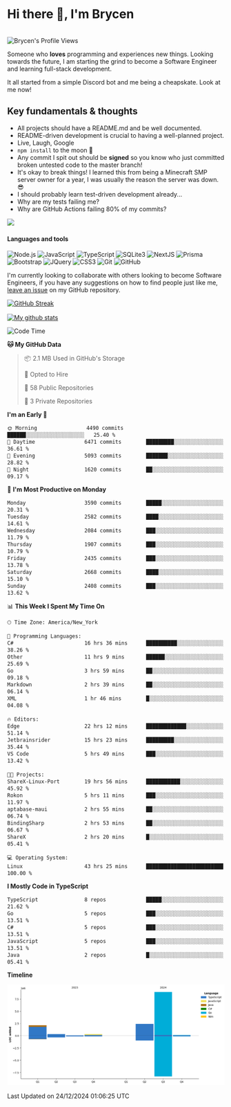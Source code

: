 # Hi there 👋, I'm Brycen

<br>
<img src="https://komarev.com/ghpvc/?username=BrycensRanch" alt="Brycen's Profile Views" />

Someone who **loves** programming and experiences new things. Looking towards the future, I am starting the grind to become a Software Engineer and learning full-stack development.

It all started from a simple Discord bot and me being a cheapskate. Look at me now!

## Key fundamentals & thoughts

- All projects should have a README.md and be well documented.
- README-driven development is crucial to having a well-planned project.
- Live, Laugh, Google
- `npm install` to the moon 🚀
- Any commit I spit out should be **signed** so you know who just committed broken untested code to the master branch!
- It's okay to break things! I learned this from being a Minecraft SMP server owner for a year, I was usually the reason the server was down. 😎
- I should probably learn test-driven development already...
- Why are my tests failing me?
- Why are GitHub Actions failing 80% of my commits? 

<img src="https://res.cloudinary.com/practicaldev/image/fetch/s--OoBLh7-Q--/c_limit%2Cf_auto%2Cfl_progressive%2Cq_auto%2Cw_880/https://cdn-images-1.medium.com/max/1614/1%2A8BlqJ8lNVZzuRjAg1mZ50w.png" height="400"/>

<h4>Languages and tools</h4>
<p>
  <img src="https://img.shields.io/badge/node.js%20-%2343853D.svg?&style=for-the-badge&logo=node.js&logoColor=white" alt="Node.js" />
  <img src="https://img.shields.io/badge/javascript%20-%23323330.svg?&style=for-the-badge&logo=javascript&logoColor=%23F7DF1E" alt="JavaScript" />
  <img src="https://img.shields.io/badge/typescript%20-%23323330.svg?&style=for-the-badge&logo=typescript&logoColor=#3467eb" alt="TypeScript" />
  <img src="https://img.shields.io/badge/sqlite3%20-%23323330.svg?&style=for-the-badge&logo=sqlite&logoColor=#3467eb" alt="SQLite3" />
  <img src="https://img.shields.io/badge/Next.JS%20-%23323330.svg?&style=for-the-badge&logo=next.js&logoColor=#3467eb" alt="NextJS" />
  <img src="https://img.shields.io/badge/Prisma%20-%23323330.svg?&style=for-the-badge&logo=prisma&logoColor=#3467eb" alt="Prisma" />
  <img src="https://img.shields.io/badge/bootstrap%20-%23323330.svg?&style=for-the-badge&logo=bootstrap" alt="Bootstrap" />
  <img src="https://img.shields.io/badge/jquery%20-%23323330.svg?&style=for-the-badge&logo=jquery" alt="JQuery" />
  <img src="https://img.shields.io/badge/css3%20-%23323330.svg?&style=for-the-badge&logo=css3" alt="CSS3" />
  <img src="https://img.shields.io/badge/git%20-%23323330.svg?&style=for-the-badge&logo=git" alt="Git" />
  <img src="https://img.shields.io/badge/github%20-%23323330.svg?&style=for-the-badge&logo=github" alt="GitHub" />
</p>

 I'm currently looking to collaborate with others looking to become Software Engineers, if you have any suggestions on how to find people just like me, [leave an issue](https://github.com/BrycensRanch/BrycensRanch/issues/new) on my GitHub repository.
 
 <p><a href="https://git.io/streak-stats"><img src="https://streak-stats.demolab.com?saas&user=BrycensRanch&amp;theme=dark&amp;hide_border=true&amp;fire=EB5454&amp;ring=0CEB19" alt="GitHub Streak"></a></p>

<a href="https://github.com/anuraghazra/github-readme-stats">
  <img align="center" src="https://github-readme-stats.anuraghazra1.vercel.app/api?username=BrycensRanch&show_icons=true&line_height=27&include_all_commits=true" alt="My github stats" />
</a>

<!--START_SECTION:waka-->
![Code Time](http://img.shields.io/badge/Code%20Time-1%2C394%20hrs%2016%20mins-blue)

**🐱 My GitHub Data** 

> 📦 2.1 MB Used in GitHub's Storage 
 > 
> 💼 Opted to Hire
 > 
> 📜 58 Public Repositories 
 > 
> 🔑 3 Private Repositories 
 > 
**I'm an Early 🐤** 

```text
🌞 Morning                4490 commits        ██████░░░░░░░░░░░░░░░░░░░   25.40 % 
🌆 Daytime                6471 commits        █████████░░░░░░░░░░░░░░░░   36.61 % 
🌃 Evening                5093 commits        ███████░░░░░░░░░░░░░░░░░░   28.82 % 
🌙 Night                  1620 commits        ██░░░░░░░░░░░░░░░░░░░░░░░   09.17 % 
```
📅 **I'm Most Productive on Monday** 

```text
Monday                   3590 commits        █████░░░░░░░░░░░░░░░░░░░░   20.31 % 
Tuesday                  2582 commits        ████░░░░░░░░░░░░░░░░░░░░░   14.61 % 
Wednesday                2084 commits        ███░░░░░░░░░░░░░░░░░░░░░░   11.79 % 
Thursday                 1907 commits        ███░░░░░░░░░░░░░░░░░░░░░░   10.79 % 
Friday                   2435 commits        ███░░░░░░░░░░░░░░░░░░░░░░   13.78 % 
Saturday                 2668 commits        ████░░░░░░░░░░░░░░░░░░░░░   15.10 % 
Sunday                   2408 commits        ███░░░░░░░░░░░░░░░░░░░░░░   13.62 % 
```


📊 **This Week I Spent My Time On** 

```text
🕑︎ Time Zone: America/New_York

💬 Programming Languages: 
C#                       16 hrs 36 mins      ██████████░░░░░░░░░░░░░░░   38.26 % 
Other                    11 hrs 9 mins       ██████░░░░░░░░░░░░░░░░░░░   25.69 % 
Go                       3 hrs 59 mins       ██░░░░░░░░░░░░░░░░░░░░░░░   09.18 % 
Markdown                 2 hrs 39 mins       ██░░░░░░░░░░░░░░░░░░░░░░░   06.14 % 
XML                      1 hr 46 mins        █░░░░░░░░░░░░░░░░░░░░░░░░   04.08 % 

🔥 Editors: 
Edge                     22 hrs 12 mins      █████████████░░░░░░░░░░░░   51.14 % 
Jetbrainsrider           15 hrs 23 mins      █████████░░░░░░░░░░░░░░░░   35.44 % 
VS Code                  5 hrs 49 mins       ███░░░░░░░░░░░░░░░░░░░░░░   13.42 % 

🐱‍💻 Projects: 
ShareX-Linux-Port        19 hrs 56 mins      ███████████░░░░░░░░░░░░░░   45.92 % 
Rokon                    5 hrs 11 mins       ███░░░░░░░░░░░░░░░░░░░░░░   11.97 % 
aptabase-maui            2 hrs 55 mins       ██░░░░░░░░░░░░░░░░░░░░░░░   06.74 % 
BindingSharp             2 hrs 53 mins       ██░░░░░░░░░░░░░░░░░░░░░░░   06.67 % 
ShareX                   2 hrs 20 mins       █░░░░░░░░░░░░░░░░░░░░░░░░   05.41 % 

💻 Operating System: 
Linux                    43 hrs 25 mins      █████████████████████████   100.00 % 
```

**I Mostly Code in TypeScript** 

```text
TypeScript               8 repos             █████░░░░░░░░░░░░░░░░░░░░   21.62 % 
Go                       5 repos             ███░░░░░░░░░░░░░░░░░░░░░░   13.51 % 
C#                       5 repos             ███░░░░░░░░░░░░░░░░░░░░░░   13.51 % 
JavaScript               5 repos             ███░░░░░░░░░░░░░░░░░░░░░░   13.51 % 
Java                     2 repos             █░░░░░░░░░░░░░░░░░░░░░░░░   05.41 % 
```



**Timeline**

![Lines of Code chart](https://raw.githubusercontent.com/BrycensRanch/BrycensRanch/main/assets/bar_graph.png)


 Last Updated on 24/12/2024 01:06:25 UTC
<!--END_SECTION:waka-->

<!--
**BrycensRanch/BrycensRanch** is a ✨ _special_ ✨ repository because its `README.md` (this file) appears on your GitHub profile.

Here are some ideas to get you started:

- 🔭 I’m currently working on ...
- 🌱 I’m currently learning ...
- 👯 I’m looking to collaborate on ...
- 🤔 I’m looking for help with ...
- 💬 Ask me about ...
- 📫 How to reach me: ...
- 😄 Pronouns: ...
- ⚡ Fun fact: ...
-->
